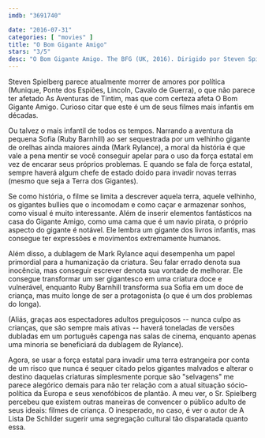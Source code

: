 ```yaml
---
imdb: "3691740"

date: "2016-07-31"
categories: [ "movies" ]
title: "O Bom Gigante Amigo"
stars: "3/5"
desc: "O Bom Gigante Amigo. The BFG (UK, 2016). Dirigido por Steven Spielberg. Escrito por Melissa Mathison, Roald Dahl. Com Mark Rylance, Ruby Barnhill, Penelope Wilton, Jemaine Clement, Rebecca Hall, Rafe Spall, Bill Hader, Ólafur Darri Ólafsson, Adam Godley."
---
```

Steven Spielberg parece atualmente morrer de amores por política (Munique, Ponte dos Espiões, Lincoln, Cavalo de Guerra), o que não parece ter afetado As Aventuras de Tintim, mas que com certeza afeta O Bom Gigante Amigo. Curioso citar que este é um de seus filmes mais infantis em décadas.

Ou talvez o mais infantil de todos os tempos. Narrando a aventura da pequena Sofia (Ruby Barnhill) ao ser sequestrada por um velhinho gigante de orelhas ainda maiores ainda (Mark Rylance), a moral da história é que vale a pena mentir se você conseguir apelar para o uso da força estatal em vez de encarar seus próprios problemas. E quando se fala de força estatal, sempre haverá algum chefe de estado doido para invadir novas terras (mesmo que seja a Terra dos Gigantes).

Se como história, o filme se limita a descrever aquela terra, aquele velhinho, os gigantes bullies que o incomodam e como caçar e armazenar sonhos, como visual é muito interessante. Além de inserir elementos fantásticos na casa do Gigante Amigo, como uma cama que é um navio pirata, o próprio aspecto do gigante é notável. Ele lembra um gigante dos livros infantis, mas consegue ter expressões e movimentos extremamente humanos.

Além disso, a dublagem de Mark Rylance aqui desempenha um papel primordial para a humanização da criatura. Seu falar errado denota sua inocência, mas conseguir escrever denota sua vontade de melhorar. Ele consegue transformar um ser gigantesco em uma criatura doce e vulnerável, enquanto Ruby Barnhill transforma sua Sofia em um doce de criança, mas muito longe de ser a protagonista (o que é um dos problemas do longa).

(Aliás, graças aos espectadores adultos preguiçosos -- nunca culpo as crianças, que são sempre mais ativas -- haverá toneladas de versões dubladas em um português capenga nas salas de cinema, enquanto apenas uma minoria se beneficiará da dublagem de Rylance).

Agora, se usar a força estatal para invadir uma terra estrangeira por conta de um risco que nunca é sequer citado pelos gigantes malvados e alterar o destino daquelas criaturas simplesmente porque são "selvagens" me parece alegórico demais para não ter relação com a atual situação sócio-política da Europa e seus xenofóbicos de plantão. A meu ver, o Sr. Spielberg percebeu que existem outras maneiras de convencer o público adulto de seus ideais: filmes de criança. O inesperado, no caso, é ver o autor de A Lista De Schilder sugerir uma segregação cultural tão disparatada quanto essa.
